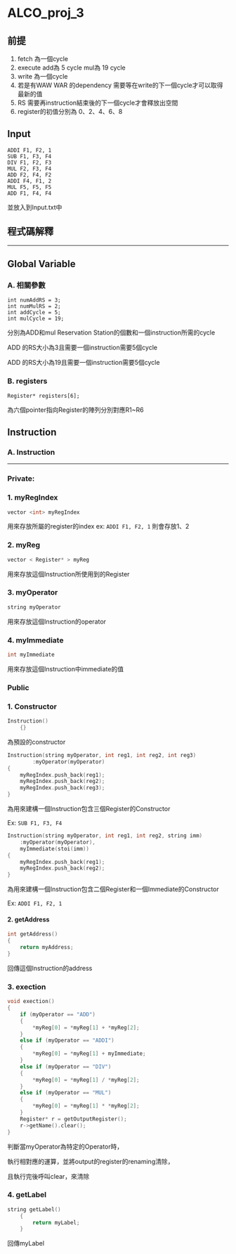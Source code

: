# ALCO_proj_3
 
## 前提
1. fetch 為一個cycle
2. execute add為 5 cycle mul為 19 cycle
3. write 為一個cycle
4. 若是有WAW WAR 的dependency 需要等在write的下一個cycle才可以取得最新的值
5. RS 需要再instruction結束後的下一個cycle才會釋放出空間
6. register的初值分別為 0、2、4、6、8

## Input
```
ADDI F1, F2, 1
SUB F1, F3, F4
DIV F1, F2, F3
MUL F2, F3, F4
ADD F2, F4, F2
ADDI F4, F1, 2
MUL F5, F5, F5
ADD F1, F4, F4
```
並放入到Input.txt中

## 程式碼解釋
--- 
## Global Variable

### A. 相關參數
```
int numAddRS = 3;
int numMulRS = 2;
int addCycle = 5;
int mulCycle = 19;
```
分別為ADD和mul Reservation Station的個數和一個instruction所需的cycle

ADD 的RS大小為3且需要一個instruction需要5個cycle

ADD 的RS大小為19且需要一個instruction需要5個cycle

### B. registers
```
Register* registers[6];
```
為六個pointer指向Register的陣列分別對應R1~R6

## Instruction

### A. Instruction
--- 
### Private:

### 1. myRegIndex
```c++
vector <int> myRegIndex
```
用來存放所屬的register的index
ex: `ADDI F1, F2, 1`
則會存放1、2

### 2. myReg
```c++
vector < Register* > myReg
```
用來存放這個Instruction所使用到的Register

### 3. myOperator
```c++
string myOperator
```
用來存放這個Instruction的operator

### 4. myImmediate
```c++
int myImmediate
```
用來存放這個Instruction中immediate的值

### Public
### 1. Constructor

```c
Instruction()
	{}
```
為預設的constructor

```c++
Instruction(string myOperator, int reg1, int reg2, int reg3)
		:myOperator(myOperator)
{
    myRegIndex.push_back(reg1);
    myRegIndex.push_back(reg2);
    myRegIndex.push_back(reg3);
}
```
為用來建構一個Instruction包含三個Register的Constructor

Ex: `SUB F1, F3, F4`

```C++
Instruction(string myOperator, int reg1, int reg2, string imm)
    :myOperator(myOperator),
    myImmediate(stoi(imm))
{
    myRegIndex.push_back(reg1);
    myRegIndex.push_back(reg2);
}
```
為用來建構一個Instruction包含二個Register和一個Immediate的Constructor

Ex: `ADDI F1, F2, 1`

#### 2. getAddress
```C++
int getAddress()
{
	return myAddress;
}
```
回傳這個Instruction的address

### 3. exection
```c++
void exection()
{
    if (myOperator == "ADD")
    {
        *myReg[0] = *myReg[1] + *myReg[2];
    }
    else if (myOperator == "ADDI")
    {
        *myReg[0] = *myReg[1] + myImmediate;
    }
    else if (myOperator == "DIV")
    {
        *myReg[0] = *myReg[1] / *myReg[2];
    }
    else if (myOperator == "MUL")
    {
        *myReg[0] = *myReg[1] * *myReg[2];
    }
    Register* r = getOutputRegister();
    r->getName().clear();
}
```
判斷當myOperator為特定的Operator時，

執行相對應的運算，並將output的register的renaming清除，

且執行完後呼叫clear，來清除

### 4. getLabel
```c++
string getLabel()
	{
		return myLabel;
	}
```
回傳myLabel
